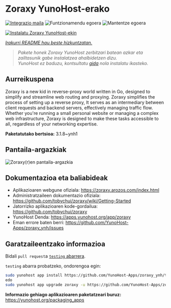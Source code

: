 <!--
Ohart ongi: README hau automatikoki sortu da <https://github.com/YunoHost/apps/tree/master/tools/readme_generator>ri esker
EZ editatu eskuz.
-->

# Zoraxy YunoHost-erako

[![Integrazio maila](https://apps.yunohost.org/badge/integration/zoraxy)](https://ci-apps.yunohost.org/ci/apps/zoraxy/)
![Funtzionamendu egoera](https://apps.yunohost.org/badge/state/zoraxy)
![Mantentze egoera](https://apps.yunohost.org/badge/maintained/zoraxy)

[![Instalatu Zoraxy YunoHost-ekin](https://install-app.yunohost.org/install-with-yunohost.svg)](https://install-app.yunohost.org/?app=zoraxy)

*[Irakurri README hau beste hizkuntzatan.](./ALL_README.md)*

> *Pakete honek Zoraxy YunoHost zerbitzari batean azkar eta zailtasunik gabe instalatzea ahalbidetzen dizu.*  
> *YunoHost ez baduzu, kontsultatu [gida](https://yunohost.org/install) nola instalatu ikasteko.*

## Aurreikuspena

Zoraxy is a new kid in reverse-proxy world written in Go, designed to simplify and streamline web routing and proxying. Zoraxy simplifies the process of setting up a reverse proxy, It serves as an intermediary between client requests and backend servers, effectively managing traffic flow. Whether you're running a small personal website or managing a complex web infrastructure, Zoraxy is designed to make these tasks accessible to all, regardless of your networking expertise.


**Paketatutako bertsioa:** 3.1.8~ynh1

## Pantaila-argazkiak

![Zoraxy(r)en pantaila-argazkia](./doc/screenshots/screenshot.png)

## Dokumentazioa eta baliabideak

- Aplikazioaren webgune ofiziala: <https://zoraxy.arozos.com/index.html>
- Administratzaileen dokumentazio ofiziala: <https://github.com/tobychui/zoraxy/wiki/Getting-Started>
- Jatorrizko aplikazioaren kode-gordailua: <https://github.com/tobychui/zoraxy>
- YunoHost Denda: <https://apps.yunohost.org/app/zoraxy>
- Eman errore baten berri: <https://github.com/YunoHost-Apps/zoraxy_ynh/issues>

## Garatzaileentzako informazioa

Bidali `pull request`a [`testing` abarrera](https://github.com/YunoHost-Apps/zoraxy_ynh/tree/testing).

`testing` abarra probatzeko, ondorengoa egin:

```bash
sudo yunohost app install https://github.com/YunoHost-Apps/zoraxy_ynh/tree/testing --debug
edo
sudo yunohost app upgrade zoraxy -u https://github.com/YunoHost-Apps/zoraxy_ynh/tree/testing --debug
```

**Informazio gehiago aplikazioaren paketatzeari buruz:** <https://yunohost.org/packaging_apps>
